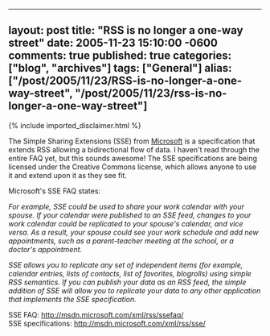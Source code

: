   ---
  layout: post
  title: "RSS is no longer a one-way street"
  date: 2005-11-23 15:10:00 -0600
  comments: true
  published: true
  categories: ["blog", "archives"]
  tags: ["General"]
  alias: ["/post/2005/11/23/RSS-is-no-longer-a-one-way-street", "/post/2005/11/23/rss-is-no-longer-a-one-way-street"]
  ---
<!-- more -->
{% include imported_disclaimer.html %}
<P>The Simple Sharing Extensions (SSE) from <a title="Microsoft" href="http://Microsoft.com" target="_blank">Microsoft</a> is a specification that extends RSS allowing&nbsp;a bidirectional flow of data. I haven't read through the entire FAQ yet, but this sounds awesome! The SSE specifications are being licensed under the Creative Commons license, which allows anyone to use it and extend upon it as they see fit.</P>
<P>Microsoft's SSE FAQ states:</P><EM>For example, SSE could be used to share your work calendar with your spouse. If your calendar were published to an SSE feed, changes to your work calendar could be replicated to your spouse's calendar, and vice versa. As a result, your spouse could see your work schedule and add new appointments, such as a parent-teacher meeting at the school, or a doctor's appointment.</EM>
<P><EM>SSE allows you to replicate any set of independent items (for example, calendar entries, lists of contacts, list of favorites, blogrolls) using simple RSS semantics. If you can publish your data as an RSS feed, the simple addition of SSE will allow you to replicate your data to any other application that implements the SSE specification.</EM></P>
<P>SSE FAQ: <A href="http://msdn.microsoft.com/xml/rss/ssefaq/Simple" target=_new>http://msdn.microsoft.com/xml/rss/ssefaq/<BR></A>SSE&nbsp;specifications: <A href="http://msdn.microsoft.com/xml/rss/sse/">http://msdn.microsoft.com/xml/rss/sse/</A></P>
